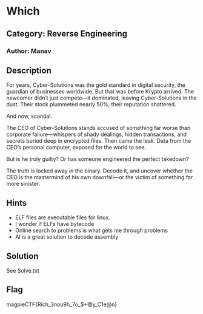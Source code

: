 # Which
## Category: Reverse Engineering
### Author: Manav

## Description
For years, Cyber-Solutions was the gold standard in digital security, the guardian of businesses worldwide. But that was before Krypto arrived. The newcomer didn’t just compete—it dominated, leaving Cyber-Solutions in the dust. Their stock plummeted nearly 50%, their reputation shattered.

And now, scandal.

The CEO of Cyber-Solutions stands accused of something far worse than corporate failure—whispers of shady dealings, hidden transactions, and secrets buried deep in encrypted files. Then came the leak. Data from the CEO’s personal computer, exposed for the world to see.

But is he truly guilty? Or has someone engineered the perfect takedown?

The truth is locked away in the binary. Decode it, and uncover whether the CEO is the mastermind of his own downfall—or the victim of something far more sinister.

## Hints
- ELF files are executable files for linux.
- I wonder if ELFs have bytecode
- Online search to problems is what gets me through problems
- AI is a great solution to decode assembly

## Solution
See Solve.txt

## Flag
magpieCTF{Rich_3nou9h_7o_$+@y_C1e@n}